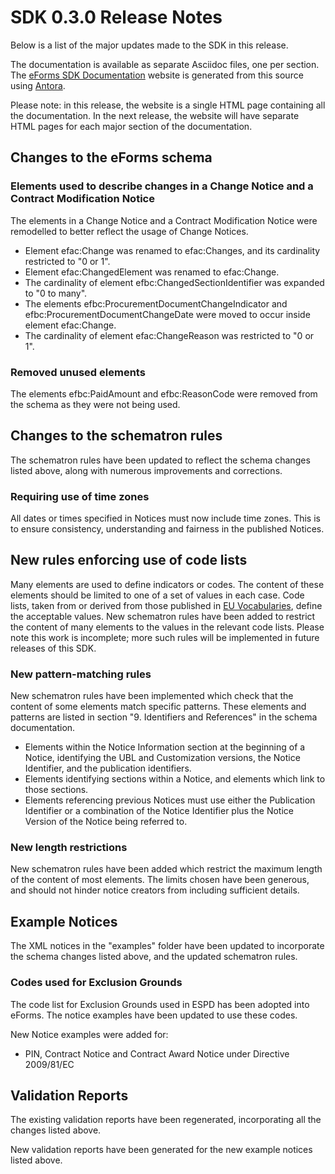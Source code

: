 # SDK 0.3.0 Release Notes
Below is a list of the major updates made to the SDK in this release.

The documentation is available as separate Asciidoc files, one per section.
The [eForms SDK Documentation](https://op-ted.github.io/eForms-SDK) website is generated from this source using [Antora](https://antora.org/).

Please note: in this release, the website is a single HTML page containing all the documentation.
In the next release, the website will have separate HTML pages for each major section of the documentation.

## Changes to the eForms schema

### Elements used to describe changes in a Change Notice and a Contract Modification Notice
The elements in a Change Notice and a Contract Modification Notice were remodelled to better reflect the usage of Change Notices.
* Element efac:Change was renamed to efac:Changes, and its cardinality restricted to "0 or 1".
* Element efac:ChangedElement was renamed to efac:Change.
* The cardinality of element efbc:ChangedSectionIdentifier was expanded to "0 to many".
* The elements efbc:ProcurementDocumentChangeIndicator and efbc:ProcurementDocumentChangeDate were moved to occur inside element efac:Change.
* The cardinality of element efac:ChangeReason was restricted to "0 or 1".

### Removed unused elements
The elements efbc:PaidAmount and efbc:ReasonCode were removed from the schema as they were not being used.

## Changes to the schematron rules
The schematron rules have been updated to reflect the schema changes listed above, along with numerous improvements and corrections.

### Requiring use of time zones
All dates or times specified in Notices must now include time zones. This is to ensure consistency, understanding and fairness in the published Notices.

## New rules enforcing use of code lists
Many elements are used to define indicators or codes. The content of these elements should be limited to one of a set of values in each case. Code lists, taken from or derived from those published in [EU Vocabularies](https://op.europa.eu/en/web/eu-vocabularies/e-procurement/tables), define the acceptable values. New schematron rules have been added to restrict the content of many elements to the values in the relevant code lists. Please note this work is incomplete; more such rules will be implemented in future releases of this SDK.

### New pattern-matching rules
New schematron rules have been implemented which check that the content of some elements match specific patterns. These elements and patterns are listed in section "9. Identifiers and References" in the schema documentation.
* Elements within the Notice Information section at the beginning of a Notice, identifying the UBL and Customization versions, the Notice Identifier, and the publication identifiers.
* Elements identifying sections within a Notice, and elements which link to those sections.
* Elements referencing previous Notices must use either the Publication Identifier or a combination of the Notice Identifier plus the Notice Version of the Notice being referred to.

### New length restrictions
New schematron rules have been added which restrict the maximum length of the content of most elements. The limits chosen have been generous, and should not hinder notice creators from including sufficient details. 

## Example Notices
The XML notices in the "examples" folder have been updated to incorporate the schema changes listed above, and the updated schematron rules.

### Codes used for Exclusion Grounds
The code list for Exclusion Grounds used in ESPD has been adopted into eForms. The notice examples have been updated to use these codes.

New Notice examples were added for:
* PIN, Contract Notice and Contract Award Notice under Directive 2009/81/EC

## Validation Reports
The existing validation reports have been regenerated, incorporating all the changes listed above.

New validation reports have been generated for the new example notices listed above.

